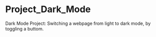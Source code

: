 # Project_Dark_Mode
Dark Mode Project: Switching a webpage from light to dark mode, by toggling a buttom.
